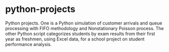 # python-projects
 Python projects. One is a Python simulation of customer arrivals and queue processing with FIFO methodology and Nonstationary Poisson process. The other Python script categorizes students by exam results from their first year as freshmen, using Excel data, for a school project on student performance analysis.
